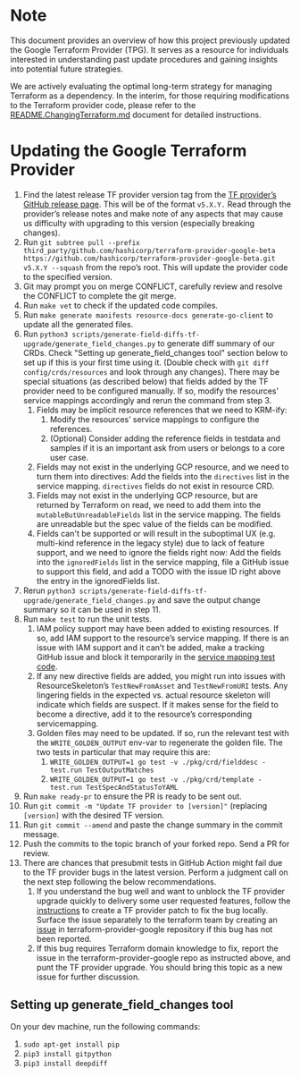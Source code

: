 # Note
This document provides an overview of how this project previously updated the Google Terraform Provider (TPG). It serves as a resource for individuals interested in understanding past update procedures and gaining insights into potential future strategies.

We are actively evaluating the optimal long-term strategy for managing Terraform as a dependency. In the interim, for those requiring modifications to the Terraform provider code, please refer to the [README.ChangingTerraform.md](README.ChangingTerraform.md) document for detailed instructions.


# Updating the Google Terraform Provider

1.  Find the latest release TF provider version tag from the
    [TF provider’s GitHub release page](https://github.com/hashicorp/terraform-provider-google-beta/releases).
    This will be of the format `v5.X.Y.` Read through the provider’s release
    notes and make note of any aspects that may cause us difficulty with
    upgrading to this version (especially breaking changes).
2.  Run `git subtree pull --prefix third_party/github.com/hashicorp/terraform-provider-google-beta https://github.com/hashicorp/terraform-provider-google-beta.git v5.X.Y --squash` from the repo’s root. This will update the provider code to the specified version.
3.  Git may prompt you on merge CONFLICT, carefully review and resolve the CONFLICT to complete the git merge.
4.  Run `make vet` to check if the updated code compiles. 
5.  Run `make generate manifests resource-docs generate-go-client` to update all
    the generated files.
6.  Run `python3
    scripts/generate-field-diffs-tf-upgrade/generate_field_changes.py` to
    generate diff summary of our CRDs. Check "Setting up generate_field_changes
    tool" section below to set up if this is your first time using it. (Double
    check with `git diff config/crds/resources` and look through any changes).
    There may be special situations (as described below) that fields added by
    the TF provider need to be configured manually. If so, modify the resources’
    service mappings accordingly and rerun the command from step 3.
    1.  Fields may be implicit resource references that we need to KRM-ify:
        1.  Modify the resources’ service mappings to configure the references.
        1.  (Optional) Consider adding the reference fields in testdata and
            samples if it is an important ask from users or belongs to a
            core user case.
    1.  Fields may not exist in the underlying GCP resource, and we need
        to turn them into directives: Add the fields into the `directives` list
        in the service mapping. `directives` fields do not exist in resource CRD.
    1.  Fields may not exist in the underlying GCP resource, but are returned
        by Terraform on read, we need to add them into the `mutableButUnreadableFields`
        list in the service mapping. The fields are unreadable but the spec value of
        the fields can be modified.
    1.  Fields can't be supported or will result in the suboptimal UX (e.g.
        multi-kind reference in the legacy style) due to lack of feature
        support, and we need to ignore the fields right now: Add the fields into
        the `ignoredFields` list in the service mapping, file a GitHub issue 
        to support this field, and add a TODO with the issue ID right above the
        entry in the ignoredFields list.
7.  Rerun `python3
    scripts/generate-field-diffs-tf-upgrade/generate_field_changes.py` and save 
    the output change summary so it can be used in step 11.
8.  Run `make test` to run the unit tests.
    1.  IAM policy support may have been added to existing resources. If so, add
        IAM support to the resource’s service mapping. If there is an issue with
        IAM support and it can’t be added, make a tracking GitHub issue and
        block it temporarily in the [service mapping test code](config/tests/servicemapping/servicemapping_test.go).
    1.  If any new directive fields are added, you might run into issues with
        ResourceSkeleton’s `TestNewFromAsset` and `TestNewFromURI` tests. Any
        lingering fields in the expected vs. actual resource skeleton will
        indicate which fields are suspect. If it makes sense for the field to
        become a directive, add it to the resource’s corresponding
        servicemapping.
    1.  Golden files may need to be updated. If so, run the relevant test with
        the `WRITE_GOLDEN_OUTPUT` env-var to regenerate the golden file. The two tests in
        particular that may require this are:
        1.  `WRITE_GOLDEN_OUTPUT=1 go test -v ./pkg/crd/fielddesc -test.run TestOutputMatches`
        1.  `WRITE_GOLDEN_OUTPUT=1 go test -v ./pkg/crd/template -test.run TestSpecAndStatusToYAML`
9.  Run `make ready-pr` to ensure the PR is ready to be sent out.
10. Run `git commit -m "Update TF provider to [version]"` (replacing
    `[version]` with the desired TF version.
11. Run `git commit --amend` and paste the change summary in the commit message.
12. Push the commits to the topic branch of your forked repo.
    Send a PR for review.
13. There are chances that presubmit tests in GitHub Action might fail due to the
    TF provider bugs in the latest version. Perform a judgment call on the next
    step following the below recommendations.
    1.  If you understand the bug well and want to unblock the TF provider
        upgrade quickly to delivery some user requested features, follow the
        [instructions](README.ChangingTerraform.md) to create a TF provider
        patch to fix the bug locally. Surface the issue separately to the
        terraform team by creating an
        [issue](https://github.com/hashicorp/terraform-provider-google/issues)
        in terraform-provider-google repository if this bug has not been
        reported.
    1.  If this bug requires Terraform domain knowledge to fix, report the issue
        in the terraform-provider-google repo as instructed above, and punt the
        TF provider upgrade. You should bring this topic as a new issue for
        further discussion.

## Setting up generate_field_changes tool

On your dev machine, run the following commands:

1.  `sudo apt-get install pip`
2.  `pip3 install gitpython`
3.  `pip3 install deepdiff`
